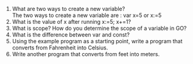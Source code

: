1. What are two ways to create a new variable?  
The two ways to create a new variable are : var x=5 or x:=5  
2. What is the value of x after running x:=5; x+=1?  
3. What is scope? How do you determine the scope of a variable in GO?  
4. What is the difference between var and const?  
5. Using the example program as a starting point, write a program that converts from Fahrenheit into Celsius.  
6. Write another program that converts from feet into meters.  
